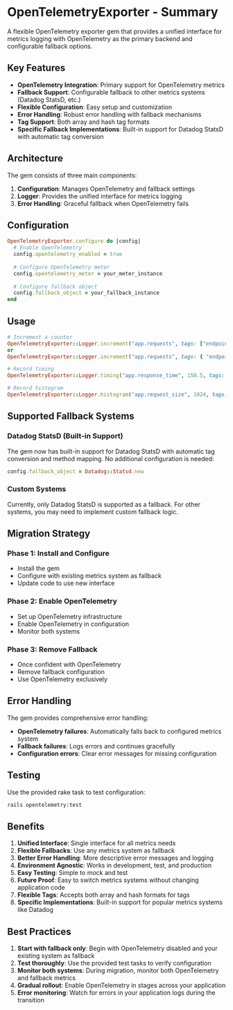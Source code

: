 # OpenTelemetryExporter - Summary

A flexible OpenTelemetry exporter gem that provides a unified interface for metrics logging with OpenTelemetry as the primary backend and configurable fallback options.

## Key Features

- **OpenTelemetry Integration**: Primary support for OpenTelemetry metrics
- **Fallback Support**: Configurable fallback to other metrics systems (Datadog StatsD, etc.)
- **Flexible Configuration**: Easy setup and customization
- **Error Handling**: Robust error handling with fallback mechanisms
- **Tag Support**: Both array and hash tag formats
- **Specific Fallback Implementations**: Built-in support for Datadog StatsD with automatic tag conversion

## Architecture

The gem consists of three main components:

1. **Configuration**: Manages OpenTelemetry and fallback settings
2. **Logger**: Provides the unified interface for metrics logging
3. **Error Handling**: Graceful fallback when OpenTelemetry fails

## Configuration

```ruby
OpenTelemetryExporter.configure do |config|
  # Enable OpenTelemetry
  config.opentelemetry_enabled = true
  
  # Configure OpenTelemetry meter
  config.opentelemetry_meter = your_meter_instance
  
  # Configure fallback object
  config.fallback_object = your_fallback_instance
end
```

## Usage

```ruby
# Increment a counter
OpenTelemetryExporter::Logger.increment("app.requests", tags: ["endpoint:users"])
or
OpenTelemetryExporter::Logger.increment("app.requests", tags: { "endpoint" => "users" }

# Record timing
OpenTelemetryExporter::Logger.timing("app.response_time", 150.5, tags: ["endpoint:users"])

# Record histogram
OpenTelemetryExporter::Logger.histogram("app.request_size", 1024, tags: ["endpoint:users"])
```

## Supported Fallback Systems

### Datadog StatsD (Built-in Support)
The gem now has built-in support for Datadog StatsD with automatic tag conversion and method mapping. No additional configuration is needed:

```ruby
config.fallback_object = Datadog::Statsd.new
```

### Custom Systems
Currently, only Datadog StatsD is supported as a fallback. For other systems, you may need to implement custom fallback logic.

## Migration Strategy

### Phase 1: Install and Configure
- Install the gem
- Configure with existing metrics system as fallback
- Update code to use new interface

### Phase 2: Enable OpenTelemetry
- Set up OpenTelemetry infrastructure
- Enable OpenTelemetry in configuration
- Monitor both systems

### Phase 3: Remove Fallback
- Once confident with OpenTelemetry
- Remove fallback configuration
- Use OpenTelemetry exclusively

## Error Handling

The gem provides comprehensive error handling:

- **OpenTelemetry failures**: Automatically falls back to configured metrics system
- **Fallback failures**: Logs errors and continues gracefully
- **Configuration errors**: Clear error messages for missing configuration

## Testing

Use the provided rake task to test configuration:

```bash
rails opentelemetry:test
```

## Benefits

1. **Unified Interface**: Single interface for all metrics needs
2. **Flexible Fallbacks**: Use any metrics system as fallback
3. **Better Error Handling**: More descriptive error messages and logging
4. **Environment Agnostic**: Works in development, test, and production
5. **Easy Testing**: Simple to mock and test
6. **Future Proof**: Easy to switch metrics systems without changing application code
7. **Flexible Tags**: Accepts both array and hash formats for tags
8. **Specific Implementations**: Built-in support for popular metrics systems like Datadog

## Best Practices

1. **Start with fallback only**: Begin with OpenTelemetry disabled and your existing system as fallback
2. **Test thoroughly**: Use the provided test tasks to verify configuration
3. **Monitor both systems**: During migration, monitor both OpenTelemetry and fallback metrics
4. **Gradual rollout**: Enable OpenTelemetry in stages across your application
5. **Error monitoring**: Watch for errors in your application logs during the transition 